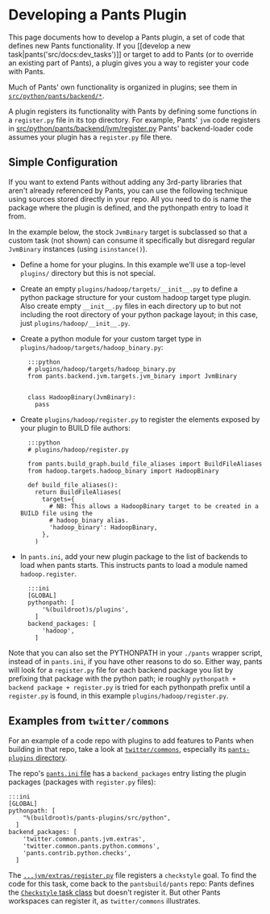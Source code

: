 Developing a Pants Plugin
=========================

This page documents how to develop a Pants plugin, a set of code that
defines new Pants functionality. If you
[[develop a new task|pants('src/docs:dev_tasks')]]
or target to add to Pants (or to
override an existing part of Pants), a plugin gives you a way to
register your code with Pants.

Much of Pants' own functionality is organized in plugins; see them in
[`src/python/pants/backend/*`](https://github.com/pantsbuild/pants/tree/master/src/python/pants/backend).

A plugin registers its functionality with Pants by defining some
functions in a `register.py` file in its top directory. For example,
Pants' `jvm` code registers in
[src/python/pants/backend/jvm/register.py](https://github.com/pantsbuild/pants/blob/master/src/python/pants/backend/jvm/register.py)
Pants' backend-loader code assumes your plugin has a `register.py` file
there.

Simple Configuration
--------------------

If you want to extend Pants without adding any 3rd-party libraries that aren't already referenced by
Pants, you can use the following technique using sources stored directly in your repo.
All you need to do is name the package where the plugin is defined, and the pythonpath entry to
load it from.

In the example below, the stock `JvmBinary` target is subclassed so that a custom task (not shown)
can consume it specifically but disregard regular `JvmBinary` instances (using `isinstance()`).

- Define a home for your plugins. In this example we'll use a top-level `plugins/` directory but
  this is not special.

- Create an empty `plugins/hadoop/targets/__init__.py` to define a python package structure
  for your custom hadoop target type plugin. Also create empty `__init__.py` files in each
  directory up to but not including the root directory of your python package layout; in this case,
  just `plugins/hadoop/__init__.py`.

- Create a python module for your custom target type in `plugins/hadoop/targets/hadoop_binary.py`:

        :::python
        # plugins/hadoop/targets/hadoop_binary.py
        from pants.backend.jvm.targets.jvm_binary import JvmBinary


        class HadoopBinary(JvmBinary):
          pass


- Create `plugins/hadoop/register.py` to register the elements exposed by your plugin to BUILD file
  authors:

        :::python
        # plugins/hadoop/register.py

        from pants.build_graph.build_file_aliases import BuildFileAliases
        from hadoop.targets.hadoop_binary import HadoopBinary

        def build_file_aliases():
          return BuildFileAliases(
            targets={
              # NB: This allows a HadoopBinary target to be created in a BUILD file using the
              # hadoop_binary alias.
              'hadoop_binary': HadoopBinary,
            },
          )


- In `pants.ini`, add your new plugin package to the list of backends to load when pants starts.
  This instructs pants to load a module named `hadoop.register`.

        :::ini
        [GLOBAL]
        pythonpath: [
            '%(buildroot)s/plugins',
          ]
        backend_packages: [
            'hadoop',
          ]

Note that you can also set the PYTHONPATH in your `./pants` wrapper script, instead of in
`pants.ini`, if you have other reasons to do so. Either way, pants will look for a `register.py`
file for each backend package you list by prefixing that package with the python path; ie roughly
`pythonpath + backend package + register.py` is tried for each pythonpath prefix until a
`register.py` is found, in this example `plugins/hadoop/register.py`.

Examples from `twitter/commons`
-------------------------------

For an example of a code repo with plugins to add features to Pants when building in that repo,
take a look at [`twitter/commons`](https://github.com/twitter/commons), especially its
[`pants-plugins` directory](https://github.com/twitter/commons/tree/32011ab5351fea23e8c70e24e752540b06d1389f/pants-plugins).

The repo's [`pants.ini` file](https://github.com/twitter/commons/blob/32011ab5351fea23e8c70e24e752540b06d1389f/pants.ini) has a
`backend_packages` entry listing the plugin packages (packages with `register.py` files):

    :::ini
    [GLOBAL]
    pythonpath: [
        "%(buildroot)s/pants-plugins/src/python",
      ]
    backend_packages: [
        'twitter.common.pants.jvm.extras',
        'twitter.common.pants.python.commons',
        'pants.contrib.python.checks',
      ]

The [`...jvm/extras/register.py`](https://github.com/twitter/commons/blob/master/pants-plugins/src/python/twitter/common/pants/jvm/extras/register.py)
file registers a `checkstyle` goal. To find the code for this task, come back to the
`pantsbuild/pants` repo: Pants defines the
[`Checkstyle` task class](https://github.com/pantsbuild/pants/blob/master/src/python/pants/backend/jvm/tasks/checkstyle.py) but doesn't register it. 
But other Pants workspaces can register it, as `twitter/commons` illustrates.
